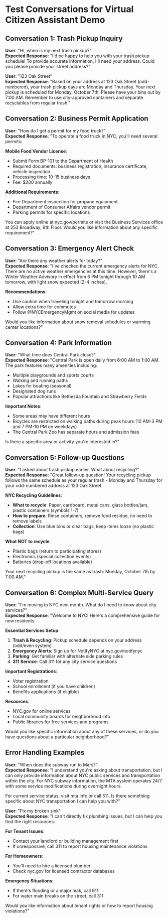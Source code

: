 # Test Conversations for Virtual Citizen Assistant Demo

## Conversation 1: Trash Pickup Inquiry
**User**: "Hi, when is my next trash pickup?"  
**Expected Response**: "I'd be happy to help you with your trash pickup schedule! To provide accurate information, I'll need your address. Could you please provide your street address?"

**User**: "123 Oak Street"  
**Expected Response**: "Based on your address at 123 Oak Street (odd-numbered), your trash pickup days are Monday and Thursday. Your next pickup is scheduled for Monday, October 7th. Please have your bins out by 7:00 AM. Remember to use city-approved containers and separate recyclables from regular trash."

## Conversation 2: Business Permit Application  
**User**: "How do I get a permit for my food truck?"  
**Expected Response**: "To operate a food truck in NYC, you'll need several permits:

**Mobile Food Vendor License**: 
- Submit Form BP-101 to the Department of Health
- Required documents: business registration, insurance certificate, vehicle inspection
- Processing time: 10-15 business days
- Fee: $200 annually

**Additional Requirements**:
- Fire Department inspection for propane equipment
- Department of Consumer Affairs vendor permit
- Parking permits for specific locations

You can apply online at nyc.gov/permits or visit the Business Services office at 253 Broadway, 9th Floor. Would you like information about any specific requirement?"

## Conversation 3: Emergency Alert Check
**User**: "Are there any weather alerts for today?"  
**Expected Response**: "I've checked the current emergency alerts for NYC. There are no active weather emergencies at this time. However, there's a Winter Weather Advisory in effect from 6 PM tonight through 10 AM tomorrow, with light snow expected (2-4 inches).

**Recommendations**:
- Use caution when traveling tonight and tomorrow morning
- Allow extra time for commutes
- Follow @NYCEmergencyMgmt on social media for updates

Would you like information about snow removal schedules or warming center locations?"

## Conversation 4: Park Information
**User**: "What time does Central Park close?"  
**Expected Response**: "Central Park is open daily from 6:00 AM to 1:00 AM. The park features many amenities including:

- Multiple playgrounds and sports courts
- Walking and running paths
- Lakes for boating (seasonal)
- Designated dog runs
- Popular attractions like Bethesda Fountain and Strawberry Fields

**Important Notes**:
- Some areas may have different hours
- Bicycles are restricted on walking paths during peak hours (10 AM-3 PM and 7 PM-10 PM on weekdays)
- The Central Park Zoo has separate hours and admission fees

Is there a specific area or activity you're interested in?"

## Conversation 5: Follow-up Questions
**User**: "I asked about trash pickup earlier. What about recycling?"  
**Expected Response**: "Great follow-up question! Your recycling pickup follows the same schedule as your regular trash - Monday and Thursday for your odd-numbered address at 123 Oak Street.

**NYC Recycling Guidelines**:
- **What to recycle**: Paper, cardboard, metal cans, glass bottles/jars, plastic containers (symbols 1-7)
- **How to prepare**: Rinse containers, remove food residue, no need to remove labels
- **Collection**: Use blue bins or clear bags, keep items loose (no plastic bags)

**What NOT to recycle**:
- Plastic bags (return to participating stores)
- Electronics (special collection events)
- Batteries (drop-off locations available)

Your next recycling pickup is the same as trash: Monday, October 7th by 7:00 AM."

## Conversation 6: Complex Multi-Service Query
**User**: "I'm moving to NYC next month. What do I need to know about city services?"  
**Expected Response**: "Welcome to NYC! Here's a comprehensive guide for new residents:

**Essential Services Setup**:
1. **Trash & Recycling**: Pickup schedule depends on your address (odd/even system)
2. **Emergency Alerts**: Sign up for NotifyNYC at nyc.gov/notifynyc
3. **Parking**: Get familiar with alternate side parking rules
4. **311 Service**: Call 311 for any city service questions

**Important Registrations**:
- Voter registration
- School enrollment (if you have children)
- Benefits applications (if eligible)

**Resources**:
- NYC.gov for online services
- Local community boards for neighborhood info
- Public libraries for free services and programs

Would you like specific information about any of these services, or do you have questions about a particular neighborhood?"

## Error Handling Examples

**User**: "When does the subway run to Mars?"  
**Expected Response**: "I understand you're asking about transportation, but I can only provide information about NYC public services and transportation within the city. For NYC subway information, the MTA system operates 24/7 with some service modifications during overnight hours. 

For current service status, visit mta.info or call 511. Is there something specific about NYC transportation I can help you with?"

**User**: "Fix my broken sink"  
**Expected Response**: "I can't directly fix plumbing issues, but I can help you find the right resources:

**For Tenant Issues**:
- Contact your landlord or building management first
- If unresponsive, call 311 to report housing maintenance violations

**For Homeowners**:
- You'll need to hire a licensed plumber
- Check nyc.gov for licensed contractor databases

**Emergency Situations**:
- If there's flooding or a major leak, call 911
- For water main breaks on the street, call 311

Would you like information about tenant rights or how to report housing violations?"